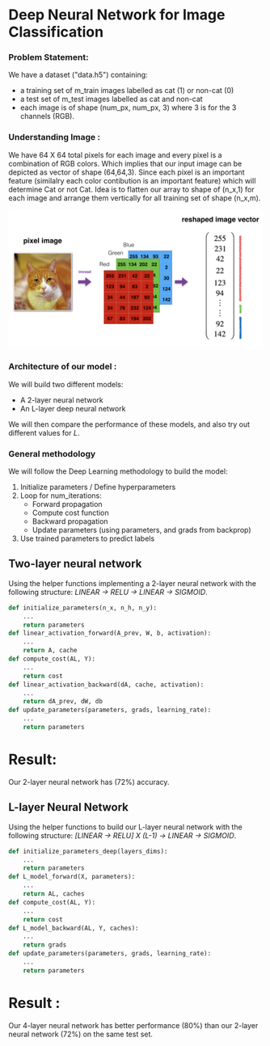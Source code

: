 # Deep Neural Network for Image Classification

### Problem Statement: 
We have a dataset ("data.h5") containing:

- a training set of m_train images labelled as cat (1) or non-cat (0)
- a test set of m_test images labelled as cat and non-cat
- each image is of shape (num_px, num_px, 3) where 3 is for the 3 channels (RGB).

### Understanding Image :
We have 64 X 64 total pixels for each image and every pixel is a combination of RGB colors. Which implies that our input image can be depicted as vector of shape (64,64,3). Since each pixel is an important feature (similalry each color contibution is an important feature) which will determine Cat or not Cat.
Idea is to flatten our array to shape of (n_x,1) for each image and arrange them vertically for all training set of shape (n_x,m).

![](images/imvectorkiank.png)

### Architecture of our model :
We will build two different models:
- A 2-layer neural network
- An L-layer deep neural network

We will then compare the performance of these models, and also try out different values for $L$. 


### General methodology

We will follow the Deep Learning methodology to build the model:
1. Initialize parameters / Define hyperparameters
2. Loop for num_iterations:
    - Forward propagation
    - Compute cost function
    - Backward propagation
    - Update parameters (using parameters, and grads from backprop) 
3. Use trained parameters to predict labels

## Two-layer neural network

Using the helper functions implementing a 2-layer neural network with the following structure: *LINEAR -> RELU -> LINEAR -> SIGMOID*.
```python
def initialize_parameters(n_x, n_h, n_y):
    ...
    return parameters 
def linear_activation_forward(A_prev, W, b, activation):
    ...
    return A, cache
def compute_cost(AL, Y):
    ...
    return cost
def linear_activation_backward(dA, cache, activation):
    ...
    return dA_prev, dW, db
def update_parameters(parameters, grads, learning_rate):
    ...
    return parameters
```
# Result: 
Our 2-layer neural network has (72%) accuracy.

## L-layer Neural Network

Using the helper functions to build our L-layer neural network with the following structure: *[LINEAR -> RELU] X (L-1) -> LINEAR -> SIGMOID*.
```python
def initialize_parameters_deep(layers_dims):
    ...
    return parameters 
def L_model_forward(X, parameters):
    ...
    return AL, caches
def compute_cost(AL, Y):
    ...
    return cost
def L_model_backward(AL, Y, caches):
    ...
    return grads
def update_parameters(parameters, grads, learning_rate):
    ...
    return parameters
```

# Result : 
Our 4-layer neural network has better performance (80%) than our 2-layer neural network (72%) on the same test set.
